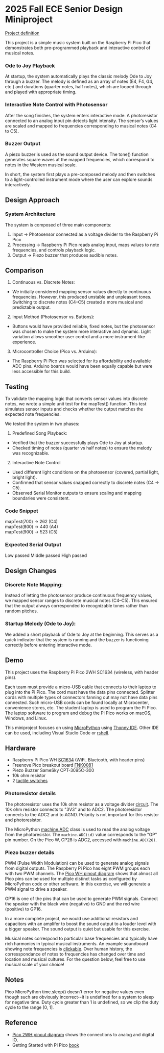 # 2025 Fall ECE Senior Design Miniproject

[Project definition](./Project.md)

This project is a simple music system built on the Raspberry Pi Pico that demonstrates both pre-programmed playback and interactive control of musical notes.

### Ode to Joy Playback
At startup, the system automatically plays the classic melody Ode to Joy through a buzzer. The melody is defined as an array of notes (E4, F4, G4, etc.) and durations (quarter notes, half notes), which are looped through and played with appropriate timing.

### Interactive Note Control with Photosensor
After the song finishes, the system enters interactive mode. A photoresistor connected to an analog input pin detects light intensity. The sensor’s values are scaled and mapped to frequencies corresponding to musical notes (C4 to C5).

### Buzzer Output
A piezo buzzer is used as the sound output device. The tone() function generates square waves at the mapped frequencies, which correspond to notes in the Western musical scale.

In short, the system first plays a pre-composed melody and then switches to a light-controlled instrument mode where the user can explore sounds interactively.

## Design Approach

### System Architecture
The system is composed of three main components:
1. Input → Photosensor connected as a voltage divider to the Raspberry Pi Pico
2. Processing → Raspberry Pi Pico reads analog input, maps values to note frequencies, and controls playback logic.
3. Output → Piezo buzzer that produces audible notes.

## Comparison
1. Continuous vs. Discrete Notes:
- We initially considered mapping sensor values directly to continuous frequencies. However, this produced unstable and unpleasant tones. Switching to discrete notes (C4–C5) created a more musical and predictable output.

2. Input Method (Photosensor vs. Buttons):
- Buttons would have provided reliable, fixed notes, but the photosensor was chosen to make the system more interactive and dynamic. Light variation allows smoother user control and a more instrument-like experience.

3. Microcontroller Choice (Pico vs. Arduino):
- The Raspberry Pi Pico was selected for its affordability and available ADC pins. Arduino boards would have been equally capable but were less accessible for this build.

## Testing
To validate the mapping logic that converts sensor values into discrete notes, we wrote a simple unit test for the mapTest() function. This test simulates sensor inputs and checks whether the output matches the expected note frequencies.

We tested the system in two phases:

1. Predefined Song Playback:
- Verified that the buzzer successfully plays Ode to Joy at startup.
- Checked timing of notes (quarter vs half notes) to ensure the melody was recognizable.

2. Interactive Note Control
- Used different light conditions on the photosensor (covered, partial light, bright light).
- Confirmed that sensor values snapped correctly to discrete notes (C4 → C5).
- Observed Serial Monitor outputs to ensure scaling and mapping boundaries were consistent.

### Code Snippet

mapTest(700) → 262 (C4)   
mapTest(800) → 440 (A4)   
mapTest(900) → 523 (C5)   

### Expected Serial Output

Low passed
Middle passed
High passed

## Design Changes

### Discrete Note Mapping:
Instead of letting the photosensor produce continuous frequency values, we mapped sensor ranges to discrete musical notes (C4–C5). This ensured that the output always corresponded to recognizable tones rather than random pitches.

### Startup Melody (Ode to Joy):
We added a short playback of Ode to Joy at the beginning. This serves as a quick indicator that the system is running and the buzzer is functioning correctly before entering interactive mode.


## Demo




This project uses the Raspberry Pi Pico 2WH SC1634 (wireless, with header pins).

Each team must provide a micro-USB cable that connects to their laptop to plug into the Pi Pico.
The cord must have the data pins connected.
Splitter cords with multiple types of connectors fanning out may not have data pins connected.
Such micro-USB cords can be found locally at Microcenter, convenience stores, etc.
The student laptop is used to program the Pi Pico.
The laptop software to program and debug the Pi Pico works on macOS, Windows, and Linux.

This miniproject focuses on using
[MicroPython](./doc/micropython.md)
using
[Thonny IDE](./doc/thonny.md).
Other IDE can be used, including Visual Studio Code or
[rshell](./doc/rshell.md).

## Hardware

* Raspberry Pi Pico WH [SC1634](https://pip.raspberrypi.com/categories/1088-raspberry-pi-pico-2-w) (WiFi, Bluetooth, with header pins)
* Freenove Pico breakout board [FNK0081](https://store.freenove.com/products/fnk0081)
* Piezo Buzzer SameSky CPT-3095C-300
* 10k ohm resistor
* 2 [tactile switches](hhttps://www.mouser.com/ProductDetail/E-Switch/TL59NF160Q?qs=QtyuwXswaQgJqDRR55vEFA%3D%3D)

### Photoresistor details

The photoresistor uses the 10k ohm resistor as a voltage divider
[circuit](./doc/photoresistor.md).
The 10k ohm resistor connects to "3V3" and to ADC2.
The photoresistor connects to the ADC2 and to AGND.
Polarity is not important for this resistor and photoresistor.

The MicroPython
[machine.ADC](https://docs.micropython.org/en/latest/library/machine.ADC.html)
class is used to read the analog voltage from the photoresistor.
The `machine.ADC(id)` value corresponds to the "GP" pin number.
On the Pico W, GP28 is ADC2, accessed with `machine.ADC(28)`.

### Piezo buzzer details

PWM (Pulse Width Modulation) can be used to generate analog signals from digital outputs.
The Raspberry Pi Pico has eight PWM groups each with two PWM channels.
The [Pico WH pinout diagram](https://datasheets.raspberrypi.com/picow/PicoW-A4-Pinout.pdf)
shows that almost all Pico pins can be used for multiple distinct tasks as configured by MicroPython code or other software.
In this exercise, we will generate a PWM signal to drive a speaker.

GP16 is one of the pins that can be used to generate PWM signals.
Connect the speaker with the black wire (negative) to GND and the red wire (positive) to GP16.

In a more complete project, we would use additional resistors and capacitors with an amplifer to boost the sound output to a louder level with a bigger speaker.
The sound output is quiet but usable for this exercise.

Musical notes correspond to particular base frequencies and typically have rich harmonics in typical musical instruments.
An example soundboard showing note frequencies is [clickable](https://muted.io/note-frequencies/).
Over human history, the corresspondance of notes to frequencies has changed over time and location and musical cultures.
For the question below, feel free to use musical scale of your choice!


## Notes

Pico MicroPython time.sleep() doesn't error for negative values even though such are obviously incorrect--it is undefined for a system to sleep for negative time.
Duty cycle greater than 1 is undefined, so we clip the duty cycle to the range [0, 1].


## Reference

* [Pico 2WH pinout diagram](https://datasheets.raspberrypi.com/picow/pico-2-w-pinout.pdf) shows the connections to analog and digital IO.
* Getting Started with Pi Pico [book](https://datasheets.raspberrypi.com/pico/getting-started-with-pico.pdf)
